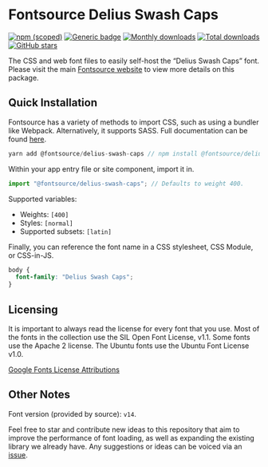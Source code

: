 # Fontsource Delius Swash Caps

[![npm (scoped)](https://img.shields.io/npm/v/@fontsource/delius-swash-caps?color=brightgreen)](https://www.npmjs.com/package/@fontsource/delius-swash-caps) [![Generic badge](https://img.shields.io/badge/fontsource-passing-brightgreen)](https://github.com/fontsource/fontsource) [![Monthly downloads](https://badgen.net/npm/dm/@fontsource/delius-swash-caps)](https://github.com/fontsource/fontsource) [![Total downloads](https://badgen.net/npm/dt/@fontsource/delius-swash-caps)](https://github.com/fontsource/fontsource) [![GitHub stars](https://img.shields.io/github/stars/fontsource/fontsource.svg?style=social&label=Star)](https://github.com/fontsource/fontsource/stargazers)

The CSS and web font files to easily self-host the “Delius Swash Caps” font. Please visit the main [Fontsource website](https://fontsource.org/fonts/delius-swash-caps) to view more details on this package.

## Quick Installation

Fontsource has a variety of methods to import CSS, such as using a bundler like Webpack. Alternatively, it supports SASS. Full documentation can be found [here](https://fontsource.org/docs/introduction).

```javascript
yarn add @fontsource/delius-swash-caps // npm install @fontsource/delius-swash-caps
```

Within your app entry file or site component, import it in.

```javascript
import "@fontsource/delius-swash-caps"; // Defaults to weight 400.
```

Supported variables:

- Weights: `[400]`
- Styles: `[normal]`
- Supported subsets: `[latin]`

Finally, you can reference the font name in a CSS stylesheet, CSS Module, or CSS-in-JS.

```css
body {
  font-family: "Delius Swash Caps";
}
```

## Licensing

It is important to always read the license for every font that you use.
Most of the fonts in the collection use the SIL Open Font License, v1.1. Some fonts use the Apache 2 license. The Ubuntu fonts use the Ubuntu Font License v1.0.

[Google Fonts License Attributions](https://fonts.google.com/attribution)

## Other Notes

Font version (provided by source): `v14`.

Feel free to star and contribute new ideas to this repository that aim to improve the performance of font loading, as well as expanding the existing library we already have. Any suggestions or ideas can be voiced via an [issue](https://github.com/fontsource/fontsource/issues).
